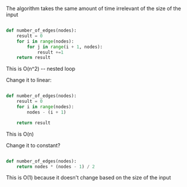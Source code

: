 
The algorithm takes the same amount of time irrelevant of the size of the input 


```python

def number_of_edges(nodes):
	result = 0
	for i in range(nodes):
		for j in range(i + 1, nodes):
			result +=1
	return result

```

This is O(n^2) -- nested loop

Change it to linear: 


```python

def number_of_edges(nodes):
	result = 0
	for i in range(nodes):
		nodes - (i + 1)

	return result

```

This is O(n)

Change it to constant? 


```python

def number_of_edges(nodes):
	return nodes * (nodes - 1) / 2

```

This is O(1) because it doesn't change based on the size of the input 

